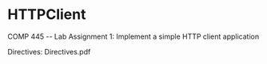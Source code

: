 # HTTPClient
COMP 445 -- Lab Assignment 1: Implement a simple HTTP client application

Directives: Directives.pdf